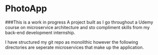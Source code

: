 # PhotoApp
###This is a work in progress
A project built as I go throughout a Udemy course on microservice architecture and sto compliment skills from my back-end development internship. 

I have structured my git repo as monolithic however the following directories are seperate microservices that make up the application.

